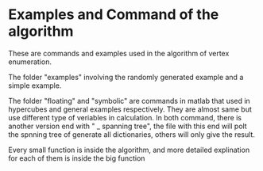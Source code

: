 # Examples and Command of the algorithm
These are commands and examples used in the algorithm of vertex enumeration.

The folder "examples" involving the randomly generated example and a simple example.

The folder "floating" and "symbolic" are commands in matlab that used in hypercubes and general examples respectively. They are almost same but use different type of veriables in calculation. In both command, there is another version end with " _ spanning tree", the file with this end will polt the spnning tree of generate all dictionaries, others will only give the result.

Every small function is inside the algorithm, and more detailed explination for each of them is inside the big function
